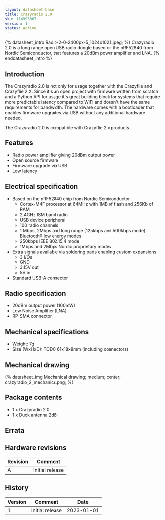 ```yaml
---
layout: datasheet-base
title: Crazyradio 2.0
sku: 114993067
version: 1
status: active
---
```


{% datasheet_intro Radio-2-0-2400px-5_1024x1024.jpeg; %}
Crazyradio 2.0 is a long range open USB radio dongle based on the nRF52840 from Nordic Semiconductor, that features a
20dBm power amplifier and LNA.
{% enddatasheet_intro %}

## Introduction

The Crazyradio 2.0 is not only for usage together with the Crazyflie and Crazyflie 2.X. Since
it's an open project with firmware written from scratch and a Python API for usage it's great
building block for systems that require more predictable latency compared to WiFi and doesn't have the same
requirements for bandwidth. The hardware comes with a
bootloader that enables firmware upgrades via USB without any additional hardware needed.

The Crazyradio 2.0 is compatible with Crazyflie 2.x products.

## Features

* Radio power amplifier giving 20dBm output power
* Open source firmware
* Firmware upgrade via USB
* Low latency

## Electrical specification

* Based on the nRF52840 chip from Nordic Semiconductor
  * Cortex-M4F processor at 64MHz with 1MB of flash and 256Kb of RAM
  * 2.4GHz ISM band radio
  * USB device peripheral
  * 100 radio channels
  * 1 Mbps, 2Mbps and long range (125kbps and 500kbps mode) Bluetooth® low energy modes
  * 250kbps IEEE 802.15.4 mode
  * 1Mbps and 2Mbps Nordic proprietary modes
* Extra signals available via soldering pads enabling custom expansions
  * 3 I/Os
  * GND
  * 3.15V out
  * 5V in
* Standard USB-A connector

## Radio specification

* 20dBm output power (100mW)
* Low Noise Amplifier (LNA)
* RP-SMA connector

## Mechanical specifications

* Weight: 7g
* Size (WxHxD): TODO 61x18x8mm (including connectors)

## Mechanical drawing

{% datasheet_img Mechanical drawing; medium; center; crazyradio_2_mechanics.png; %}

## Package contents

* 1 x Crazyradio 2.0
* 1 x Duck antenna 2dBi

## Errata

## Hardware revisions

| Revision | Comment         |
| -------- | --------------- |
| A        | Initial release |

## History

| Version | Comment         | Date       |
| ------- | --------------- | ---------- |
| 1       | Initial release | 2023-01-01 |
